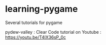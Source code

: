 # learning-pygame
Several tutorials for pygame

pydew-valley :
    Clear Code tutorial on Youtube : https://youtu.be/T4IX36sP_0c
